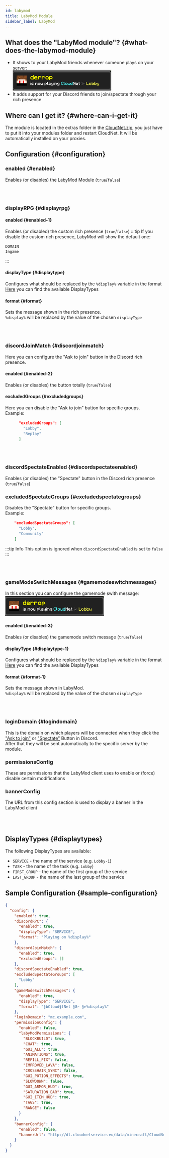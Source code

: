 ```yaml
---
id: labymod
title: LabyMod Module
sidebar_label: LabyMod
---
```


## What does the "LabyMod module"? {#what-does-the-labymod-module}
- It shows to your LabyMod friends whenever someone plays on your server:  
![CloudNet-LabyMod-Module-Example.png](img/CloudNet-LabyMod-Module-Example.png)
- It adds support for your Discord friends to join/spectate through your rich presence

## Where can I get it? {#where-can-i-get-it}
The module is located in the extras folder in the [CloudNet.zip](https://github.com/CloudNetService/CloudNet-v3/releases/latest/download/CloudNet.zip),
you just have to put it into your modules folder and restart CloudNet. It will be automatically installed on your proxies.

## Configuration {#configuration}
### enabled {#enabled}
Enables (or disables) the LabyMod Module (`true`/`false`)

<br></br>

### displayRPG {#displayrpg}
#### enabled {#enabled-1}
Enables (or disabled) the custom rich presence (`true`/`false`)
:::tip
If you disable the custom rich presence, LabyMod will show the default one:
```
DOMAIN
Ingame
```
:::

#### displayType {#displaytype}
Configures what should be replaced by the `%display%` variable in the format
[Here](#displaytypes) you can find the available DisplayTypes

#### format {#format}
Sets the message shown in the rich presence.  
`%display%` will be replaced by the value of the chosen `displayType`

<br></br>

### discordJoinMatch {#discordjoinmatch}
Here you can configure the "Ask to join" button in the Discord rich presence.

#### enabled {#enabled-2}
Enables (or disables) the button totally (`true`/`false`)

#### excludedGroups {#excludedgroups}
Here you can disable the "Ask to join" button for specific groups.  
Example:
```json
      "excludedGroups": [
        "Lobby",
        "Replay"
      ]
```

<br></br>

### discordSpectateEnabled {#discordspectateenabled}
Enables (or disables) the "Spectate" button in the Discord rich presence (`true`/`false`)

### excludedSpectateGroups {#excludedspectategroups}
Disables the "Spectate" button for specific groups.  
Example:
```json
    "excludedSpectateGroups": [
      "Lobby",
      "Community"
    ]
```
:::tip Info
This option is ignored when `discordSpectateEnabled` is set to `false`
:::

<br></br>

### gameModeSwitchMessages {#gamemodeswitchmessages}
In this section you can configure the gamemode swith message:  
![CloudNet-LabyMod-Module-Example.png](img/CloudNet-LabyMod-Module-Example.png)

#### enabled {#enabled-3}
Enables (or disables) the gamemode switch message (`true`/`false`)

#### displayType {#displaytype-1}
Configures what should be replaced by the `%display%` variable in the format  
[Here](#displaytypes) you can find the available DisplayTypes

#### format {#format-1}
Sets the message shown in LabyMod.  
`%display%` will be replaced by the value of the chosen `displayType`

<br></br>

### loginDomain {#logindomain}
This is the domain on which players will be connected when they click the ["Ask to join"](#discordjoinmatch) or
["Spectate"](#discordspectateenabled) Button in Discord.  
After that they will be sent automatically to the specific server by the module.

### permissionsConfig
These are permissions that the LabyMod client uses to enable or (force) disable certain modifications

### bannerConfig
The URL from this config section is used to display a banner in the LabyMod client

<br></br>

## DisplayTypes {#displaytypes}
The following DisplayTypes are available:
- `SERVICE` - the name of the service (e.g. `Lobby-1`)
- `TASK` - the name of the task (e.g. `Lobby`)
- `FIRST_GROUP` - the name of the first group of the service
- `LAST_GROUP` - the name of the last group of the service

## Sample Configuration {#sample-configuration}
```json
{
  "config": {
    "enabled": true,
    "discordRPC": {
      "enabled": true,
      "displayType": "SERVICE",
      "format": "Playing on %display%"
    },
    "discordJoinMatch": {
      "enabled": true,
      "excludedGroups": []
    },
    "discordSpectateEnabled": true,
    "excludedSpectateGroups": [
      "Lobby"
    ],
    "gameModeSwitchMessages": {
      "enabled": true,
      "displayType": "SERVICE",
      "format": "§bCloud§fNet §8➢ §e%display%"
    },
    "loginDomain": "mc.example.com",
    "permissionConfig": {
      "enabled": false,
      "labyModPermissions": {
        "BLOCKBUILD": true,
        "CHAT": true,
        "GUI_ALL": true,
        "ANIMATIONS": true,
        "REFILL_FIX": false,
        "IMPROVED_LAVA": false,
        "CROSSHAIR_SYNC": false,
        "GUI_POTION_EFFECTS": true,
        "SLOWDOWN": false,
        "GUI_ARMOR_HUD": true,
        "SATURATION_BAR": true,
        "GUI_ITEM_HUD": true,
        "TAGS": true,
        "RANGE": false
      }
    },
    "bannerConfig": {
      "enabled": false,
      "bannerUrl": "http://dl.cloudnetservice.eu/data/minecraft/CloudNet-LabyMod-Banner.png"
    }
  }
}
```